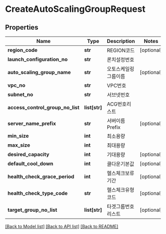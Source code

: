# CreateAutoScalingGroupRequest

## Properties
Name | Type | Description | Notes
------------ | ------------- | ------------- | -------------
**region_code** | **str** | REGION코드 | [optional] 
**launch_configuration_no** | **str** | 론치설정번호 | 
**auto_scaling_group_name** | **str** | 오토스케일링그룹이름 | [optional] 
**vpc_no** | **str** | VPC번호 | 
**subnet_no** | **str** | 서브넷번호 | 
**access_control_group_no_list** | **list[str]** | ACG번호리스트 | 
**server_name_prefix** | **str** | 서버이름Prefix | [optional] 
**min_size** | **int** | 최소용량 | 
**max_size** | **int** | 최대용량 | 
**desired_capacity** | **int** | 기대용량 | [optional] 
**default_cool_down** | **int** | 쿨다운기본값 | [optional] 
**health_check_grace_period** | **int** | 헬스체크보류기간 | [optional] 
**health_check_type_code** | **str** | 헬스체크유형코드 | [optional] 
**target_group_no_list** | **list[str]** | 타겟그룹번호리스트 | [optional] 

[[Back to Model list]](../README.md#documentation-for-models) [[Back to API list]](../README.md#documentation-for-api-endpoints) [[Back to README]](../README.md)


